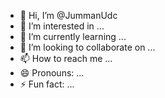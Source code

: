 - 👋 Hi, I’m @JummanUdc
- 👀 I’m interested in ...
- 🌱 I’m currently learning ...
- 💞️ I’m looking to collaborate on ...
- 📫 How to reach me ...
- 😄 Pronouns: ...
- ⚡ Fun fact: ...

<!---
JummanUdc/JummanUdc is a ✨ special ✨ repository because its `README.md` (this file) appears on your GitHub profile.
You can click the Preview link to take a look at your changes.
--->
